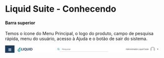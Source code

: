 # Liquid Suite - Conhecendo

#### Barra superior   

Temos o ícone do Menu Principal, o logo do produto, campo de pesquisa rápida, menu do usuário, acesso à Ajuda e o botão de sair do sistema. 

![Barra superior](img/011.png)  